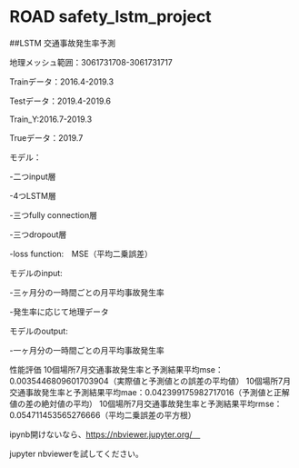 # ROAD safety_lstm_project

##LSTM 交通事故発生率予測

地理メッシュ範囲：3061731708-3061731717

Trainデータ：2016.4-2019.3 

Testデータ：2019.4-2019.6

Train_Y:2016.7-2019.3

Trueデータ：2019.7


モデル：

-二つinput層

-4つLSTM層

-三つfully connection層

-三つdropout層

-loss function:　MSE（平均二乗誤差）

モデルのinput:

-三ヶ月分の一時間ごとの月平均事故発生率

-発生率に応じて地理データ

モデルのoutput:

-一ヶ月分の一時間ごとの月平均事故発生率


性能評価
10個場所7月交通事故発生率と予測結果平均mse：0.0035446809601703904（実際値と予測値との誤差の平均値）
10個場所7月交通事故発生率と予測結果平均mae：0.042399175982717016（予測値と正解値の差の絶対値の平均）
10個場所7月交通事故発生率と予測結果平均rmse：0.054711453565276666（平均二乗誤差の平方根）


ipynb開けないなら、https://nbviewer.jupyter.org/　

jupyter nbviewerを試してください。
